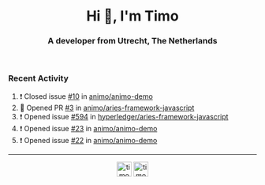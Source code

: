 <h1 align="center">Hi 👋, I'm Timo</h1>
<h3 align="center">A developer from Utrecht, The Netherlands</h3>
<br/>
<!-- https://github.com/rahuldkjain/github-profile-readme-generator --!>

<!--  <p align="left"><img src="https://github-readme-stats.vercel.app/api?username=timoglastra&show_icons=true&count_private=true&" alt="timoglastra" /></p> --!>

<!--
Github language stats
<p align="left"><img src="https://github-readme-stats.vercel.app/api/top-langs/?username=timoglastra&layout=compact" alt="timoglastra" /><p>
-->

<!-- Codestats language stats -->
<!-- <p align="left"><img src="https://codestats-readme.vercel.app/api/top-langs/?username=timoglastra&layout=compact&language_count=12" alt="timoglastra" /><p>    --!>
  
<h3>Recent Activity</h3>

<!--START_SECTION:activity-->
1. ❗️ Closed issue [#10](https://github.com/animo/animo-demo/issues/10) in [animo/animo-demo](https://github.com/animo/animo-demo)
2. 💪 Opened PR [#3](https://github.com/animo/aries-framework-javascript/pull/3) in [animo/aries-framework-javascript](https://github.com/animo/aries-framework-javascript)
3. ❗️ Opened issue [#594](https://github.com/hyperledger/aries-framework-javascript/issues/594) in [hyperledger/aries-framework-javascript](https://github.com/hyperledger/aries-framework-javascript)
4. ❗️ Opened issue [#23](https://github.com/animo/animo-demo/issues/23) in [animo/animo-demo](https://github.com/animo/animo-demo)
5. ❗️ Opened issue [#22](https://github.com/animo/animo-demo/issues/22) in [animo/animo-demo](https://github.com/animo/animo-demo)
<!--END_SECTION:activity-->

---

<p align="center">
<a href="https://twitter.com/timoglastra" target="blank"><img align="center" src="https://cdn.jsdelivr.net/npm/simple-icons@3.0.1/icons/twitter.svg" alt="timoglastra" height="30" width="30" /></a>
<a href="https://linkedin.com/in/timoglastra" target="blank"><img align="center" src="https://cdn.jsdelivr.net/npm/simple-icons@3.0.1/icons/linkedin.svg" alt="timoglastra" height="30" width="30" /></a>
</p>



